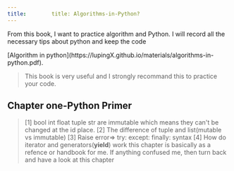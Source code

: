 ```yaml
---
title:        title: Algorithms-in-Python?
---
```


<style>
  img {
  border: solid grey 1px;
}

  h5 {
  text-align: center;
  color: #000;
  text-decoration: underline;
  margin-top: -7px;
}
</style>
<p class="lead"> From this book, I want to practice algorithm and Python. I will record all the necessary tips about python and keep the code</p>
[Algorithm in python](https://lupingX.github.io/materials/algorithms-in-python.pdf).

>This book is very useful and I strongly recommand this to practice your code.

## Chapter one-Python Primer
>[1] bool int float tuple str are immutable which means they can't be changed at the id place.
[2] The difference of tuple and list(mutable vs immutable)
[3] Raise error=> try: except: finally: syntax
[4] How do iterator and generators(**yield**) work
this chapter is basically as a refence or handbook for me. If anything confused me, then turn back and have a look at this chapter